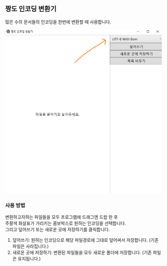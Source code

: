 ## 짱도 인코딩 변환기

많은 수의 문서들의 인코딩을 한번에 변환할 때 사용합니다.  

![](/Images/image01.png)

### 사용 방법


변환하고자하는 파일들을 모두 프로그램에 드래그엔 드랍 한 후  
주황색 화살표가 가리키는 콤보박스로 원하는 인코딩을 선택합니다.  
그리고 덮어쓰기 또는 새로운 곳에 저장하기를 클릭합니다.  

1. 덮어쓰기: 원하는 인코딩으로 해당 파일경로에 그대로 덮어써서 저장합니다. (기존 파일은 사라집니다.)
2. 새로운 곳에 저장하기: 변환된 파일들을 모두 새로운 폴더에 저장합니다. (기존 파일은 유지됩니다.)


